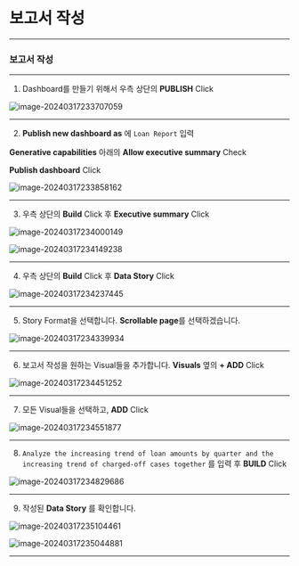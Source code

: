 # 보고서 작성



---

### 보고서 작성 



---

1. Dashboard를 만들기 위해서 우측 상단의 **PUBLISH** Click

![image-20240317233707059](images/image-20240317233707059.png)



---

2. **Publish new dashboard as** 에 `Loan Report` 입력 

**Generative capabilities** 아래의 **Allow executive summary** Check

**Publish dashboard** Click

![image-20240317233858162](images/image-20240317233858162.png)



---

3. 우측 상단의 **Build** Click 후 **Executive summary** Click

![image-20240317234000149](images/image-20240317234000149.png)



![image-20240317234149238](images/image-20240317234149238.png)





---

4. 우측 상단의 **Build** Click 후 **Data Story** Click

![image-20240317234237445](images/image-20240317234237445.png)



---

5. Story Format을 선택합니다. **Scrollable page**를 선택하겠습니다.

![image-20240317234339934](images/image-20240317234339934.png)



---

6. 보고서 작성을 원하는 Visual들을 추가합니다. **Visuals** 옆의 **+ ADD** Click

![image-20240317234451252](images/image-20240317234451252.png)



---

7. 모든 Visual들을 선택하고, **ADD** Click

![image-20240317234551877](images/image-20240317234551877.png)



---

8.  `Analyze the increasing trend of loan amounts by quarter and the increasing trend of charged-off cases together` 를 입력 후 **BUILD** Click

![image-20240317234829686](images/image-20240317234829686.png)



---

9. 작성된 **Data Story** 를 확인합니다.

![image-20240317235104461](images/image-20240317235104461.png)



![image-20240317235044881](images/image-20240317235044881.png)



---































